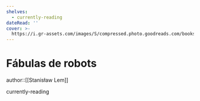 ```yaml
---
shelves:
  - currently-reading
dateRead: ''
cover: >-
  https://i.gr-assets.com/images/S/compressed.photo.goodreads.com/books/1399371266l/22044234.jpg
---
```

# Fábulas de robots

author::[[Stanisław Lem]]


currently-reading